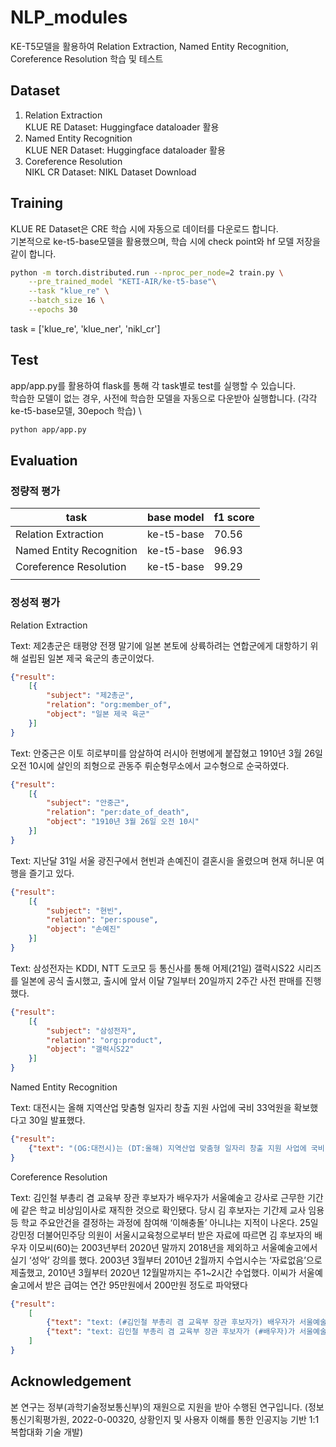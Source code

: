 # NLP_modules

KE-T5모델을 활용하여 Relation Extraction, Named Entity Recognition, Coreference Resolution 학습 및 테스트

## Dataset

1. Relation Extraction \
KLUE RE Dataset: Huggingface dataloader 활용
2. Named Entity Recognition \
KLUE NER Dataset: Huggingface dataloader 활용
3. Coreference Resolution \
NIKL CR Dataset: NIKL Dataset Download

## Training

KLUE RE Dataset은 CRE 학습 시에 자동으로 데이터를 다운로드 합니다. \
기본적으로 ke-t5-base모델을 활용했으며, 학습 시에 check point와 hf 모델 저장을 같이 합니다.

```bash
python -m torch.distributed.run --nproc_per_node=2 train.py \
    --pre_trained_model "KETI-AIR/ke-t5-base"\
    --task "klue_re" \
    --batch_size 16 \
    --epochs 30
```

task = ['klue_re', 'klue_ner', 'nikl_cr']

## Test

app/app.py를 활용하여 flask를 통해 각 task별로 test를 실행할 수 있습니다. \
학습한 모델이 없는 경우, 사전에 학습한 모델을 자동으로 다운받아 실행합니다. (각각 ke-t5-base모델, 30epoch 학습) \

```bash
python app/app.py
```

## Evaluation

### 정량적 평가

| task | base model | f1 score  |
| --- | --- | --- |
| Relation Extraction | ke-t5-base | 70.56  |
| Named Entity Recognition | ke-t5-base | 96.93  |
| Coreference Resolution | ke-t5-base | 99.29  |
|  |  |  |

### 정성적 평가

Relation Extraction

Text: 제2총군은 태평양 전쟁 말기에 일본 본토에 상륙하려는 연합군에게 대항하기 위해 설립된 일본 제국 육군의 총군이었다.

```json
{"result":
    [{
        "subject": "제2총군",
        "relation": "org:member_of",
        "object": "일본 제국 육군"
    }]
}
```

Text: 안중근은 이토 히로부미를 암살하여 러시아 헌병에게 붙잡혔고 1910년 3월 26일 오전 10시에 살인의 죄형으로 관동주 뤼순형무소에서 교수형으로 순국하였다.

```json
{"result":
    [{
        "subject": "안중근",
        "relation": "per:date_of_death",
        "object": "1910년 3월 26일 오전 10시"
    }]
}
```

Text: 지난달 31일 서울 광진구에서 현빈과 손예진이 결혼시을 올렸으며 현재 허니문 여행을 즐기고 있다.

```json
{"result":
    [{
        "subject": "현빈",
        "relation": "per:spouse",
        "object": "손예진"
    }]
}
```

Text: 삼성전자는 KDDI, NTT 도코모 등 통신사를 통해 어제(21일) 갤럭시S22 시리즈를 일본에 공식 출시했고, 출시에 앞서 이달 7일부터 20일까지 2주간 사전 판매를 진행했다.

```json
{"result":
    [{
        "subject": "삼성전자",
        "relation": "org:product",
        "object": "갤럭시S22"
    }]
}
```

Named Entity Recognition

Text: 대전시는 올해 지역산업 맞춤형 일자리 창출 지원 사업에 국비 33억원을 확보했다고 30일 발표했다.

```json
{"result":
    {"text": "(OG:대전시)는 (DT:올해) 지역산업 맞춤형 일자리 창출 지원 사업에 국비 (QT:33억원을) 확보했다고 (DT:30일) 발표했다."}
}
```

Coreference Resolution

Text: 김인철 부총리 겸 교육부 장관 후보자가 배우자가 서울예술고 강사로 근무한 기간에 같은 학교 비상임이사로 재직한 것으로 확인됐다. 당시 김 후보자는 기간제 교사 임용 등 학교 주요안건을 결정하는 과정에 참여해 ‘이해충돌’ 아니냐는 지적이 나온다. 25일 강민정 더불어민주당 의원이 서울시교육청으로부터 받은 자료에 따르면 김 후보자의 배우자 이모씨(60)는 2003년부터 2020년 말까지 2018년을 제외하고 서울예술고에서 실기 ‘성악’ 강의를 했다. 2003년 3월부터 2010년 2월까지 수업시수는 ‘자료없음’으로 제출했고, 2010년 3월부터 2020년 12월말까지는 주1~2시간 수업했다. 이씨가 서울예술고에서 받은 급여는 연간 95만원에서 200만원 정도로 파악됐다

```json
{"result":
    [
        {"text": "text: (#김인철 부총리 겸 교육부 장관 후보자가) 배우자가 서울예술고 강사로 근무한 기간에 같은 학교 비상임이사로 재직한 것으로 확인됐다. 당시 (#김 후보자는) 기간제 교사 임용 등 학교 주요안건을 결정하는 과정에 참여해 ‘이해충돌’ 아니냐는 지적이 나온다. 25일 강민정 더불어민주당 의원이 서울시교육청으로부터 받은 자료에 따르면 (#김 후보자의) 배우자 이모씨(60)는 2003년부터 2020년 말까지 2018년을 제외하고 서울예술고에서 실기 ‘성악’ 강의를 했다. 2003년 3월부터 2010년 2월까지 수업시수는 ‘자료없음’으로 제출했고, 2010년 3월부터 2020년 12월말까지는 주1~2시간 수업했다. 이씨가 서울예술고에서 받은 급여는 연간 95만원에서 200만원 정도로 파악됐다."},
        {"text": "text: 김인철 부총리 겸 교육부 장관 후보자가 (#배우자)가 서울예술고 강사로 근무한 기간에 같은 학교 비상임이사로 재직한 것으로 확인됐다. 당시 김 후보자는 기간제 교사 임용 등 학교 주요안건을 결정하는 과정에 참여해 ‘이해충돌’ 아니냐는 지적이 나온다. 25일 강민정 더불어민주당 의원이 서울시교육청으로부터 받은 자료에 따르면 (#김 후보자의 배우자 이모씨)(60)는 2003년부터 2020년 말까지 2018년을 제외하고 서울예술고에서 실기 ‘성악’ 강의를 했다. 2003년 3월부터 2010년 2월까지 수업시수는 ‘자료없음’으로 제출했고, 2010년 3월부터 2020년 12월말까지는 주1~2시간 수업했다. (#이씨가) 서울예술고에서 받은 급여는 연간 95만원에서 200만원 정도로 파악됐다."}
    ]
}
```

## Acknowledgement
본 연구는 정부(과학기술정보통신부)의 재원으로 지원을 받아 수행된 연구입니다. (정보통신기획평가원, 2022-0-00320, 상황인지 및 사용자 이해를 통한 인공지능 기반 1:1 복합대화 기술 개발)
